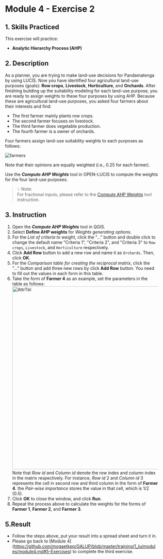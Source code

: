 # Module 4 - Exercise 2

## 1. Skills Practiced

This exercise will practice:

- **Analytic Hierarchy Process (AHP)**

## 2. Description

As a planner, you are trying to make land-use decisions for Pandamatenga by using LUCIS.
Now you have identified four agricultural land-use purposes (goals): **Row crops**,
**Livestock**, **Horticulture**, and **Orchards**.
After finishing building up the suitability modeling for each land-use purpose,
you are ready to assign weights to these four purposes by using AHP.
Because these are agricultural land-use purposes, you asked four farmers about
their interests and find:

- The first farmer mainly plants row crops.
- The second farmer focuses on livestock.
- The third farmer does vegetable production.
- The fourth farmer is a owner of orchards.

Four farmers assign land-use suitability weights to each purposes as follows:

![farmers](../../../img/qgm/algtbl/m4_e2_aph_4farmers.svg)

Note that their opinions are equally weighted (i.e., 0.25 for each
farmer).

Use the **_Compute AHP Weights_** tool in OPEN-LUCIS to compute the weights
for the four land-use purposes.

> :bulb: Note:<br>
> For fractional inputs, please refer to the [Compute AHP Weights](https://github.com/SERVIR-WA/GALUP/wiki/Tools#compute-ahp-weights) tool instruction.

## 3. Instruction

1. Open the **_Compute AHP Weights_** tool in QGIS.
2. Select **Define AHP weights** for _Weights generating options_.
3. For the _List of criteria to weight_, click the "..." button and double
   click to change the default name "Criteria 1", "Criteria 2", and
   "Criteria 3" to `Row crops`, `Livestock`, and `Horticulture` respectively.
4. Click **Add Row** button to add a new row and name it as
   `Orchards`. Then, click **OK**.
5. For the _Comparison table for creating the reciprocal matrix_, click the
   "..." button and add three new rows by click **Add Row** button. You need to
   fill out the values in each form in this table.
6. Take the form of **Farmer 4** as an example, set the parameters in the
   table as follows:
   <img src="../../../img/gui/window/m4_e2_ahp_setting.png" alt= "AttrTbl" width="600"><br>
   Note that _Row id_ and _Column id_ denote the row index and column index
   in the matrix respectively.
   For instance, _Row id_ 2 and _Column id_ 3 represents the cell in second row
   and third column in the form of **Farmer 4**. the _Pair-wise importance_
   stores the value in that cell, which is 1/2 (0.5).
7. Click **OK** to close the window, and click **Run**.
8. Repeat the process above to calculate the weights for the forms of
   **Farmer 1**, **Farmer 2**, and **Farmer 3**.

## 5.Result

- Follow the steps above, put your result into a spread sheet and turn it in.
- Please go back to [Module 4] (https://github.com/mogaetkpp/GALUP/blob/master/training/1_lu/modules/module4.md#5-Exercises) to complete the
  third exercise.
